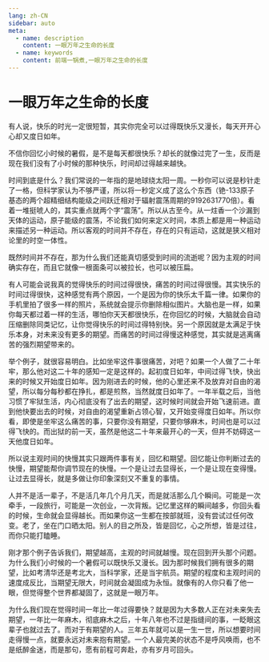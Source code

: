 ```yaml
---
lang: zh-CN
sidebar: auto
meta:
  - name: description
    content: 一眼万年之生命的长度
  - name: keywords
    content: 前端一锅煮,一眼万年之生命的长度
---
```


# 一眼万年之生命的长度

有人说，快乐的时光一定很短暂，其实你完全可以过得既快乐又漫长，每天开开心心却又度日如年。

不信你回忆小时候的暑假，是不是每天都很快乐？却长的就像过完了一生，反而是现在我们没有了小时候的那种快乐，时间却过得越来越快。

时间到底是什么？我们常说的一年指的是地球绕太阳一周。一秒你可以说是秒针走了一格，但科学家认为不够严谨，所以将一秒定义成了这么个东西（铯-133原子基态的两个超精细结构能级之间跃迁相对于辐射震荡周期的9192631770倍）。看着一堆挺唬人的，其实重点就两个字“震荡”。所以从古至今。从一炷香一个沙漏到天体的运动，原子能级的震荡，不论我们如何来定义时间，本质上都是用一种运动来描述另一种运动。所以客观的时间并不存在，存在的只有运动，这就是狭义相对论里的时空一体性。

既然时间并不存在，那为什么我们还能真切感受到时间的流逝呢？因为主观的时间确实存在，而且它就像一根面条可以被拉长，也可以被压扁。

有人可能会说我真的觉得快乐的时间过得很快，痛苦的时间过得很慢。其实快乐的时间过得很快，这种感觉有两个原因，一个是因为你的快乐太千篇一律。如果你的手机里拍了很多一样的照片，系统就会提示你删除相似图片。大脑也是一样，如果你每天都过着一样的生活，哪怕你天天都很快乐，在你回忆的时候，大脑就会自动压缩删除同类记忆，让你觉得快乐的时间过得特别快。另一个原因就是太满足于快乐本身，对未来没有更多的期望。而痛苦的时间过得慢这种感觉，其实就是逃离痛苦的强烈期望带来的。

举个例子，就很容易明白。比如坐牢这件事很痛苦，对吧？如果一个人做了二十年牢，那么他对这二十年的感知一定是这样的。起初度日如年，中间过得飞快，快出来的时候又开始度日如年。因为刚进去的时候，他的心里还来不及放弃对自由的渴望，所以每分每秒都在挣扎，都是煎熬，当然就度日如年了。一年半载之后，当他习惯了牢狱生活，内心彻底没有了出去的期望，这时候时间就会开始飞速前进。直到他快要出去的时候，对自由的渴望重新占领心智，又开始变得度日如年。所以你看，即使是坐牢这么痛苦的事，只要你没有期望，只要你够麻木，时间也是可以过得飞快的。而出狱的前一天，虽然是他这二十年来最开心的一天，但并不妨碍这一天他度日如年。

所以说主观时间的快慢其实只跟两件事有关，回忆和期望。回忆能让你判断过去的快慢，期望能帮你调节现在的快慢。一个是让过去显得长，一个是让现在变得慢。让过去显得长，就是多做让你印象深刻又不重复的事情。

人并不是活一辈子，不是活几年几个月几天，而是就活那么几个瞬间。可能是一次牵手，一段旅行，可能是一次创业，一次背叛。记忆里这样的瞬间越多，你回头看的时候，生命就会显得越长。而如果你这一生都在按部就班，没有尝试过任何改变。老了，坐在门口晒太阳。别人的目之所及，皆是回忆，心之所想，皆是过往，而你只能打瞌睡。

刚才那个例子告诉我们，期望越高，主观的时间就越慢。现在回到开头那个问题。为什么我们小时候的一个暑假可以既快乐又漫长。因为那时候我们拥有很多的期望，比如考清华还是考北大，当科学家，还是当宇航员。期望的程度和主观时间的速度成反比，当期望无限大，时间就会凝固成为永恒。就像有的人你只看了他一眼，但觉得整个世界都凝固了，这就是一眼万年。

为什么我们现在觉得时间一年比一年过得要快？就是因为大多数人正在对未来失去期望，一年比一年麻木，彻底麻木之后，十年八年也不过是指缝间的事，一眨眼这辈子也就过去了。而对于有期望的人。三年五年就可以是一生一世，所以想要时间走得慢一点，就要永远对未来抱有期望。一个人最完美的状态不是呼风唤雨，也不是纸醉金迷，而是那句，愿有前程可奔赴，亦有岁月可回头。
